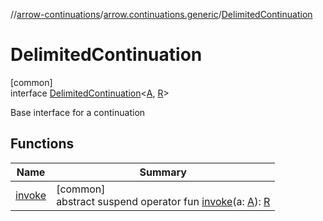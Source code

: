 //[arrow-continuations](../../../index.md)/[arrow.continuations.generic](../index.md)/[DelimitedContinuation](index.md)

# DelimitedContinuation

[common]\
interface [DelimitedContinuation](index.md)&lt;[A](index.md), [R](index.md)&gt;

Base interface for a continuation

## Functions

| Name | Summary |
|---|---|
| [invoke](invoke.md) | [common]<br>abstract suspend operator fun [invoke](invoke.md)(a: [A](index.md)): [R](index.md) |
